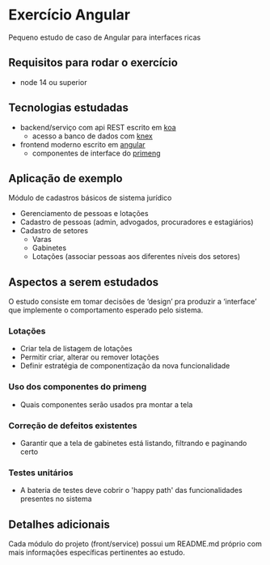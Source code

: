 # Exercício Angular

Pequeno estudo de caso de Angular para interfaces ricas

## Requisitos para rodar o exercício

- node 14 ou superior

## Tecnologias estudadas

- backend/serviço com api REST escrito em [koa](https://koajs.com/)
  - acesso a banco de dados com [knex](https://knexjs.org/)
- frontend moderno escrito em [angular](https://angular.io/)
  - componentes de interface do [primeng](https://www.primefaces.org/primeng/) 

## Aplicação de exemplo

Módulo de cadastros básicos de sistema jurídico

- Gerenciamento de pessoas e lotações
- Cadastro de pessoas (admin, advogados, procuradores e estagiários)
- Cadastro de setores
  - Varas
  - Gabinetes
  - Lotações (associar pessoas aos diferentes níveis dos setores)

## Aspectos a serem estudados

O estudo consiste em tomar decisões de ‘design’ pra produzir a ‘interface’ que
implemente o comportamento esperado pelo sistema.

### Lotações

- Criar tela de listagem de lotações
- Permitir criar, alterar ou remover lotações
- Definir estratégia de componentização da nova funcionalidade

### Uso dos componentes do primeng

- Quais componentes serão usados pra montar a tela

### Correção de defeitos existentes

- Garantir que a tela de gabinetes está listando, filtrando e paginando certo

### Testes unitários

- A bateria de testes deve cobrir o 'happy path' das funcionalidades presentes
  no sistema

## Detalhes adicionais 

Cada módulo do projeto (front/service) possui um README.md próprio com mais
informações específicas pertinentes ao estudo. 
